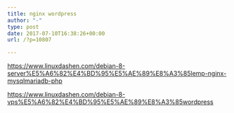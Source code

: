```yaml
---
title: nginx wordpress
author: "-"
type: post
date: 2017-07-10T16:38:26+00:00
url: /?p=10807

---
```

https://www.linuxdashen.com/debian-8-server%E5%A6%82%E4%BD%95%E5%AE%89%E8%A3%85lemp-nginx-mysqlmariadb-php
  
https://www.linuxdashen.com/debian-8-vps%E5%A6%82%E4%BD%95%E5%AE%89%E8%A3%85wordpress